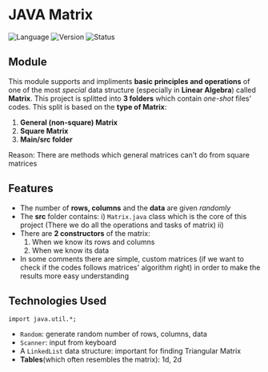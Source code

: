 # JAVA Matrix
![Language](https://img.shields.io/badge/Language-Java-blue)
![Version](https://img.shields.io/badge/Version-1.0-orange)
![Status](https://img.shields.io/badge/Status-In_Progress-yellow)

## Module
This module supports and impliments **basic principles and operations** of one of the most *special* data structure (especially in **Linear Algebra**) called **Matrix**. This project is splitted into **3 folders** which contain *one-shot* files' codes. This split is based on the **type of Matrix**:
1. **General (non-square) Matrix**
2. **Square Matrix**
3. **Main/src folder**

Reason: There are methods which general matrices can't do from square matrices

## Features
- The number of **rows, columns** and the **data** are given *randomly*
- The **src** folder contains:
  i) `Matrix.java` class which is the core of this project (There we do all the operations and tasks of matrix)
  ii) 
- There are **2 constructors** of the matrix:
  1. When we know its rows and columns
  2. When we know its data
- In some comments there are simple, custom matrices (if we want to check if the codes follows matrices' algorithm right) in order to make the results more easy understanding   

## Technologies Used
`import java.util.*;` 
- `Random`: generate random number of rows, columns, data
- `Scanner`: input from keyboard
- A `LinkedList` data structure: important for finding Triangular Matrix
- **Tables**(which often resembles the matrix): 1d, 2d

